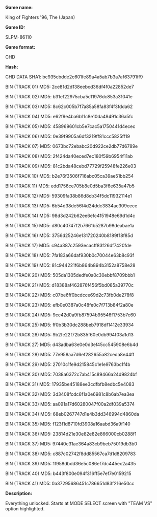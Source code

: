 ﻿**Game name:**

King of Fighters '96, The (Japan)

**Game ID:**

SLPM-86110

**Game format:**

CHD

**Hash:**

CHD DATA SHA1: bc935cbdde2c601fe89a4a5ab7b3a7af63791ff9

BIN (TRACK 01) MD5: 2ce81d2d138eebcd36df4f0a22852de7

BIN (TRACK 02) MD5: b31ef22975cba5c11976dc853a31041e

BIN (TRACK 03) MD5: 8c62c005b7f7a85a58fa83f4f3fdda62

BIN (TRACK 04) MD5: e62f9e4ba6b11c8e10da49491c36a5fc

BIN (TRACK 05) MD5: 458969601cb5e7cac5a1750441d4ecec

BIN (TRACK 06) MD5: 0e39f9905a6df3219ff81ccc5825ff19

BIN (TRACK 07) MD5: 0673bc72ebabc20d922ce2db77d6789e

BIN (TRACK 08) MD5: 2f424da40eced7ec180f59b6954f11ab

BIN (TRACK 09) MD5: 81c2bda48cebd77729f25948fe226e03

BIN (TRACK 10) MD5: b2e76f3506f716abc05ca39ae51bb254

BIN (TRACK 11) MD5: edd1756ce705b8e0d5ba3f6e635a47b5

BIN (TRACK 12) MD5: 59309fa38b86d8cb34f5dc11932114e1

BIN (TRACK 13) MD5: 6b54d38de56f4d24ddc3834ac309eece

BIN (TRACK 14) MD5: 98d3d242b62ee6efc4151948e69d1d4c

BIN (TRACK 15) MD5: d80c40747f2b7661b5287b98deabae1a

BIN (TRACK 16) MD5: 3756d25246e131720240b8189f18f85d

BIN (TRACK 17) MD5: c94a387c2593ecacff83f26df7420fde

BIN (TRACK 18) MD5: 7fa183a66daf930b0c70044e63b8c93f

BIN (TRACK 19) MD5: 81c944221f6b864b894b3152a8758e28

BIN (TRACK 20) MD5: 505da1305dedfe0a0c30ebbf8709bbb1

BIN (TRACK 21) MD5: d18388af462876f456f5bd085a39770c

BIN (TRACK 22) MD5: c07be6ff0bcdcce69d2c73fb0de278f8

BIN (TRACK 23) MD5: efb0e0387a0c48fe0c7f713b84f2a80e

BIN (TRACK 24) MD5: 9cc42d0a9fb87594b95546f1753b7c60

BIN (TRACK 25) MD5: ff0b3b30dc288beb7918df1412e33934

BIN (TRACK 26) MD5: 9b2fe22f72b835f60e0db994f03a1d13

BIN (TRACK 27) MD5: d43adba63e0e0d3ef45cc545908e6b4d

BIN (TRACK 28) MD5: 77e958aa7d6ef282655a82ceda8e44ff

BIN (TRACK 29) MD5: 27010c1fe9d215845c1e1e9763bc1f4b

BIN (TRACK 30) MD5: 7038a6372c7ab415c89466a24d9824bf

BIN (TRACK 31) MD5: 17935be45188ee3cdfbfb8edbc5e4083

BIN (TRACK 32) MD5: 3d3408fcdc6f1a0e6981c8b6ab7ea3ea

BIN (TRACK 33) MD5: aa091a17d60280047f00a2df039a5374

BIN (TRACK 34) MD5: 68eb0267747d1e4b3dd346994d4860da

BIN (TRACK 35) MD5: f123f1d8710fd3908a16aabd36a9f140

BIN (TRACK 36) MD5: 23814d21e30e82e82e866000cb0288f1

BIN (TRACK 37) MD5: 97440c31ae364a83cb9beb75019db3b0

BIN (TRACK 38) MD5: c887c02742f8dd85567ca7d1d8209783

BIN (TRACK 39) MD5: 1f958dbdd36e5c086ef7dc445ec2a435

BIN (TRACK 40) MD5: b443f800e094f316ff5e7ef7e0159215

BIN (TRACK 41) MD5: 0a37295686451c786651d83f216e50cc

**Description:**

Everything unlocked. Starts at MODE SELECT screen with "TEAM VS" option highlighted.